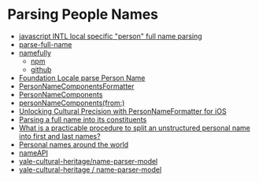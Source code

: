 # Parsing People Names

- [javascript INTL local specific "person" full name parsing](https://www.google.com/search?q=javascript+INTL+local+specific+%22person%22+full+name+parsing&client=safari&sca_esv=d8b04fc949d05faa&rls=en&ei=hOCbaPyJLbSt5NoP9sXAMA&start=20&sa=N&sstk=Ac65TH4htHZC2VCbQetQG924ystMAz8W0rg6-GzLtjNkkB13_7tUQiGMx8sI4obBzeWyDYOouT0ES4EGME8EX9YVXx_jEr18s8IpetyqA96ulcA02gbtNW6WSVV4RGawFRp4&ved=2ahUKEwj824X1x4aPAxW0FlkFHfYiEAY4ChDw0wN6BAgJEBc&biw=1378&bih=959&dpr=2)
- [parse-full-name](https://www.npmjs.com/package/parse-full-name)
- [namefully](https://namefully.netlify.app)
    - [npm](https://www.npmjs.com/package/namefully)
    - [github](https://github.com/ralflorent/namefully)
- [Foundation Locale parse Person Name](https://www.google.com/search?q=Foundation+Locale+parse+Person+Name&client=safari&sca_esv=d8b04fc949d05faa&rls=en&ei=ft2baMuvMtfZ5NoPpbu1wAg&ved=0ahUKEwjL5oGExYaPAxXXLFkFHaVdDYgQ4dUDCBA&uact=5&oq=Foundation+Locale+parse+Person+Name&gs_lp=Egxnd3Mtd2l6LXNlcnAiI0ZvdW5kYXRpb24gTG9jYWxlIHBhcnNlIFBlcnNvbiBOYW1lMgUQABjvBTIFEAAY7wUyCBAAGIAEGKIEMgUQABjvBUi1DlCqBlihDXABeAGQAQCYAb4BoAHGB6oBAzAuNrgBA8gBAPgBAZgCBaAC3QTCAgoQABiwAxjWBBhHwgIKECEYoAEYwwQYCpgDAIgGAZAGBJIHAzEuNKAHjReyBwMwLjS4B9sEwgcDMC41yAcH&sclient=gws-wiz-serp)
- [PersonNameComponentsFormatter](https://developer.apple.com/documentation/foundation/personnamecomponentsformatter)
- [PersonNameComponents](https://developer.apple.com/documentation/foundation/personnamecomponents)
- [personNameComponents(from:)](https://developer.apple.com/documentation/foundation/personnamecomponentsformatter/personnamecomponents(from:))
- [Unlocking Cultural Precision with PersonNameFormatter for iOS](https://levelup.gitconnected.com/unlocking-cultural-precision-with-personnameformatter-for-ios-f32cf592d753)
- [Parsing a full name into its constituents](https://stackoverflow.com/questions/5596706/parsing-a-full-name-into-its-constituents)
- [What is a practicable procedure to split an unstructured personal name into first and last names? ](https://docs.google.com/document/d/10rnx4C1lixmxAD7_moisUATxpRiTyMPzLlkMnUvzBwY/edit?tab=t.0)
- [Personal names around the world](https://www.w3.org/International/questions/qa-personal-names#splitting)
- [nameAPI](https://www.nameapi.org/en/manager/name-management/)
- [yale-cultural-heritage/name-parser-model](https://huggingface.co/yale-cultural-heritage/name-parser-model)
- [yale-cultural-heritage / name-parser-model](https://www.google.com/search?client=safari&rls=en&q=yale-cultural-heritage+%2F+name-parser-model&ie=UTF-8&oe=UTF-8)